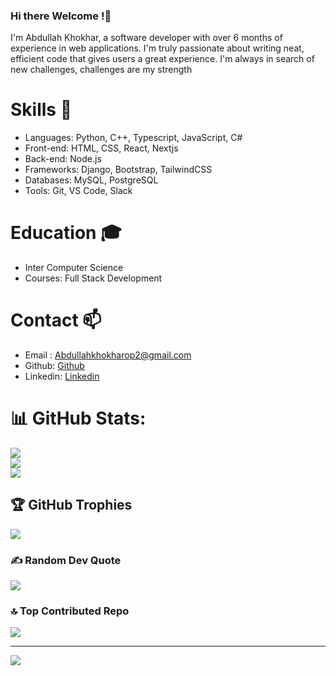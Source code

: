### Hi there Welcome !👋
I'm Abdullah Khokhar, a software developer with over 6 months of experience in web applications. I'm truly passionate about writing neat, efficient code that gives users a great experience. I'm always in search of new challenges, challenges are my strength
# Skills 🚀
- Languages: Python, C++, Typescript, JavaScript, C#
- Front-end: HTML, CSS, React, Nextjs
- Back-end: Node.js
- Frameworks: Django, Bootstrap, TailwindCSS
- Databases: MySQL, PostgreSQL
- Tools: Git, VS Code, Slack
# Education 🎓
-  Inter Computer Science
-  Courses: Full Stack Development
# Contact 📫
- Email : Abdullahkhokharop2@gmail.com
- Github: [Github](https://github.com/AbdullahThePassionate)
- Linkedin: [Linkedin](https://www.linkedin.com/in/abdullah-khokhar-209543299/
) 
# 📊 GitHub Stats:
![](https://github-readme-stats.vercel.app/api?username=AbdullahThePassionate&theme=dark&hide_border=false&include_all_commits=false&count_private=false)<br/>
![](https://github-readme-streak-stats.herokuapp.com/?user=AbdullahThePassionate&theme=dark&hide_border=false)<br/>
![](https://github-readme-stats.vercel.app/api/top-langs/?username=AbdullahThePassionate&theme=dark&hide_border=false&include_all_commits=false&count_private=false&layout=compact)

## 🏆 GitHub Trophies
![](https://github-profile-trophy.vercel.app/?username=AbdullahThePassionate&theme=algolia&no-frame=false&no-bg=true&margin-w=4)

### ✍️ Random Dev Quote
![](https://quotes-github-readme.vercel.app/api?type=horizontal&theme=dark)

### 🔝 Top Contributed Repo
![](https://github-contributor-stats.vercel.app/api?username=AbdullahThePassionate&limit=5&theme=dark&combine_all_yearly_contributions=true)

---
[![](https://visitcount.itsvg.in/api?id=AbdullahThePassionate&icon=0&color=0)](https://visitcount.itsvg.in)
<!--
**AbdullahThePassionate/AbdullahThePassionate** is a ✨ _special_ ✨ repository because its `README.md` (this file) appears on your GitHub profile.

Here are some ideas to get you started:

- 🔭 I’m currently working on ...
- 🌱 I’m currently learning ...
- 👯 I’m looking to collaborate on ...
- 🤔 I’m looking for help with ...
- 💬 Ask me about ...
- 📫 How to reach me: ...
- 😄 Pronouns: ...
- ⚡ Fun fact: ...
-->
